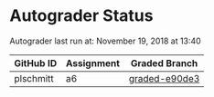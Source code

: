 # Autograder Status
Autograder last run at: November 19, 2018 at 13:40

| GitHub ID | Assignment | Graded Branch |
|-----------|------------|---------------|
| plschmitt | a6 | [graded-e90de3](https://github.com/Fall2018COMP401-001/a6-plschmitt/tree/graded-e90de3) | 
